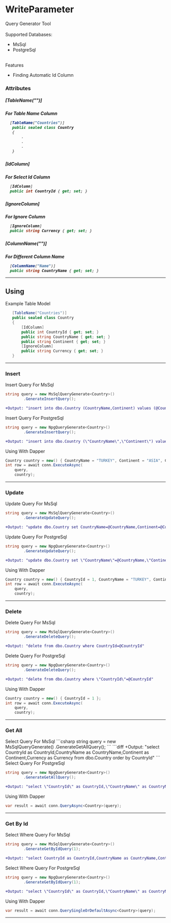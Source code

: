 # WriteParameter
Query Generator Tool<br>
<br>
Supported Databases:
<ul>
<li>MsSql</li>
<li>PostgreSql</li>
</ul>
<br>
Features
<ul>
 <li>Finding Automatic Id Column</li>
</ul>

<h3>Attributes</h3>
<h5>[TableName("")]<h5>
For Table Name Column

 ```csharp
   [TableName("Countries")]
    public sealed class Country
    {
        .
        .
        .
    }
```

<h5>[IdColumn]<h5>
For Select Id Column

 ```csharp
   [IdColumn]
   public int CountryId { get; set; }
```
<h5>[IgnoreColumn]<h5>
For Ignore Column

 ```csharp
   [IgnoreColumn]
   public string Currency { get; set; }
```
<h5>[ColumnName("")]<h5>
For Different Column Name

 ```csharp
   [ColumnName("Name")]
   public string CountryName { get; set; }
```

<hr>

<h2>Using</h2>
Example Table Model

 ```csharp
    [TableName("Countries")]
    public sealed class Country
    {
        [IdColumn]
        public int CountryId { get; set; }
        public string CountryName { get; set; }
        public string Continent { get; set; }
        [IgnoreColumn]
        public string Currency { get; set; }
    }
```
<hr>


<h3>Insert</h3>
Insert Query For MsSql

```csharp
string query = new MsSqlQueryGenerate<Country>()
        .GenerateInsertQuery();
```
```diff
+Output: "insert into dbo.Country (CountryName,Continent) values (@CountryName,@Continent)"
```
Insert Query For PostgreSql

```csharp
string query = new NpgQueryGenerate<Country>()
        .GenerateInsertQuery();
```
```diff
+Output: "insert into dbo.Country (\"CountryName\",\"Continent\") values (@CountryName,@Continent)"
```

Using With Dapper

```csharp
Country country = new() { CountryName = "TURKEY", Continent = "ASIA", Currency = "TRY" };
int row = await conn.ExecuteAsync(
    query,
    country);
```
<hr>

<h3>Update</h3>
Update Query For MsSql

```csharp
string query = new MsSqlQueryGenerate<Country>()
        .GenerateUpdateQuery();
```
```diff
+Output: "update dbo.Country set CountryName=@CountryName,Continent=@Continent where CountryId=@CountryId"
```
Update Query For PostgreSql

```csharp
string query = new NpgQueryGenerate<Country>()
        .GenerateUpdateQuery();
```
```diff
+Output: "update dbo.Country set \"CountryName\"=@CountryName,\"Continent\"=@Continent where \"CountryId\"=@CountryId"
```

Using With Dapper

```csharp
Country country = new() { CountryId = 1, CountryName = "TURKEY", Continent = "ASIA", Currency = "TRY" };
int row = await conn.ExecuteAsync(
    query,
    country);
```
<hr>

<h3>Delete</h3>
Delete Query For MsSql

```csharp
string query = new MsSqlQueryGenerate<Country>()
        .GenerateDeleteQuery();
```
```diff
+Output: "delete from dbo.Country where CountryId=@CountryId"
```
Delete Query For PostgreSql

```csharp
string query = new NpgQueryGenerate<Country>()
        .GenerateDeleteQuery();
```
```diff
+Output: "delete from dbo.Country where \"CountryId\"=@CountryId"
```

Using With Dapper

```csharp
Country country = new() { CountryId = 1 };
int row = await conn.ExecuteAsync(
    query,
    country);
```
<hr>

<h3>Get All</h3>
Select Query For MsSql
```csharp
string query = new MsSqlQueryGenerate<Country>()
        .GenerateGetAllQuery();
```
```diff
+Output: "select CountryId as CountryId,CountryName as CountryName,Continent as Continent,Currency as Currency from dbo.Country order by CountryId"
```
Select Query For PostgreSql

```csharp
string query = new NpgQueryGenerate<Country>()
        .GenerateGetAllQuery();
```
```diff
+Output: "select \"CountryId\" as CountryId,\"CountryName\" as CountryName,\"Continent\" as Continent,\"Currency\" as Currency from dbo.BaseModel order by \"CountryId\""
```

Using With Dapper

```csharp
var result = await conn.QueryAsync<Country>(query);
```
<hr>
<h3>Get By Id</h3>
Select Where Query For MsSql

```csharp
string query = new MsSqlQueryGenerate<Country>()
        .GenerateGetByIdQuery(1);
```
```diff
+Output: "select CountryId as CountryId,CountryName as CountryName,Continent as Continent,Currency as Currency from dbo.Country where CountryId=1"
```
Select Where Query For PostgreSql

```csharp
string query = new NpgQueryGenerate<Country>()
        .GenerateGetByIdQuery(1);
```
```diff
+Output: "select \"CountryId\" as CountryId,\"CountryName\" as CountryName,\"Continent\" as Continent,\"Currency\" as Currency from dbo.Country where \"CountryId\"=1"
```

Using With Dapper

```csharp
var result = await conn.QuerySingleOrDefaultAsync<Country>(query);
```
<hr>
